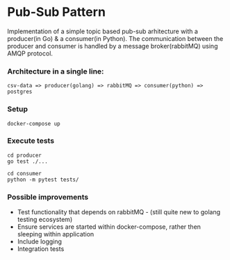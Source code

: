 # Pub-Sub Pattern

Implementation of a simple topic based pub-sub arhitecture with a producer(in Go) & a consumer(in Python). The communication between the producer and consumer is handled by a message broker(rabbitMQ) using AMQP protocol.

### Architecture in a single line:

```
csv-data => producer(golang) => rabbitMQ => consumer(python) => postgres
```

### Setup

```
docker-compose up
```

### Execute tests

```
cd producer
go test ./...
```

```
cd consumer
python -m pytest tests/
```

### Possible improvements

- Test functionality that depends on rabbitMQ - (still quite new to golang testing ecosystem)
- Ensure services are started within docker-compose, rather then sleeping within application
- Include logging
- Integration tests
